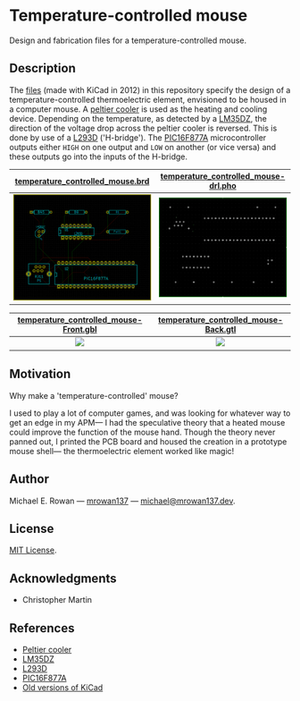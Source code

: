 # Temperature-controlled mouse

Design and fabrication files for a temperature-controlled mouse.


## Description

The [files](https://github.com/mrowan137/temperature-controlled-mouse/blob/main/design_files)
(made with KiCad in 2012) in this repository specify the design of a temperature-controlled
thermoelectric element, envisioned to be housed in a computer mouse. A
[peltier cooler](https://tetech.com/faqs/) is used as the heating and cooling
device. Depending on the temperature, as detected by a
[LM35DZ](https://www.ti.com/lit/ds/symlink/lm35.pdf?HQS=dis-dk-null-digikeymode-dsf-pf-null-wwe&ts=1673558154524&ref_url=https%253A%252F%252Fwww.ti.com%252Fgeneral%252Fdocs%252Fsuppproductinfo.tsp%253FdistId%253D10%2526gotoUrl%253Dhttps%253A%252F%252Fwww.ti.com%252Flit%252Fgpn%252Flm35),
the direction of the voltage drop across the peltier cooler is reversed. This is
done by use of a
[L293D](https://www.ti.com/lit/ds/symlink/l293d.pdf?ts=1673537661966&ref_url=https%253A%252F%252Fwww.ti.com%252Fproduct%252FL293D)
('H-bridge'). The [PIC16F877A](https://ww1.microchip.com/downloads/en/DeviceDoc/39582C.pdf)
microcontroller outputs either `HIGH` on one output and `LOW` on another
(or vice versa) and these outputs go into the inputs of the H-bridge.

| [temperature_controlled_mouse.brd](https://github.com/mrowan137/temperature-controlled-mouse/blob/main/design_files/temperature_controlled_mouse.brd)           | [temperature_controlled_mouse-drl.pho](https://github.com/mrowan137/temperature-controlled-mouse/blob/main/design_files/temperature_controlled_mouse-drl.pho)     |
|:---------------------------------------------------------------------------------------------------------------------------------------------------------------:|:-----------------------------------------------------------------------------------------------------------------------------------------------------------------:|
| ![](https://github.com/mrowan137/temperature-controlled-mouse/blob/main/img/temperature_controlled_mouse_brd.png)                                               | ![](https://github.com/mrowan137/temperature-controlled-mouse/blob/main/img/temperature_controlled_mouse-drl_pho.png)                                             |

| [temperature_controlled_mouse-Front.gbl](https://github.com/mrowan137/temperature-controlled-mouse/blob/main/design_files/temperature_controlled_mouse-Front.gbl) | [temperature_controlled_mouse-Back.gtl](https://github.com/mrowan137/temperature-controlled-mouse/blob/main/design_files/temperature_controlled_mouse-Back.gtl) |
|:---------------------------------------------------------------------------------------------------------------------------------------------------------------:|:-----------------------------------------------------------------------------------------------------------------------------------------------------------------:|
| ![](https://github.com/mrowan137/temperature-controlled-mouse/blob/main/img/temperature_controlled_mouse-Front_gbl.png)                                          | ![](https://github.com/mrowan137/temperature-controlled-mouse/blob/main/img/temperature_controlled_mouse-Back_gtl.png)                                           |


## Motivation

Why make a 'temperature-controlled' mouse?

I used to play a lot of computer games, and was looking for whatever way to get
an edge in my APM— I had the speculative theory that a heated mouse could
improve the function of the mouse hand. Though the theory never panned out, I
printed the PCB board and housed the creation in a prototype mouse shell— the
thermoelectric element worked like magic!


## Author

Michael E. Rowan — [mrowan137](https://github.com/mrowan137) — [michael@mrowan137.dev](mailto:michael@mrowan137.dev).


## License

[MIT License](https://github.com/mrowan137/temperature-controlled-mouse/blob/main/LICENSE).


## Acknowledgments

* Christopher Martin
  

## References

* [Peltier cooler](https://tetech.com/faqs/)
* [LM35DZ](https://www.ti.com/lit/ds/symlink/lm35.pdf?HQS=dis-dk-null-digikeymode-dsf-pf-null-wwe&ts=1673558154524&ref_url=https%253A%252F%252Fwww.ti.com%252Fgeneral%252Fdocs%252Fsuppproductinfo.tsp%253FdistId%253D10%2526gotoUrl%253Dhttps%253A%252F%252Fwww.ti.com%252Flit%252Fgpn%252Flm35)
* [L293D](https://www.ti.com/lit/ds/symlink/l293d.pdf?ts=1673537661966&ref_url=https%253A%252F%252Fwww.ti.com%252Fproduct%252FL293D)
* [PIC16F877A](https://ww1.microchip.com/downloads/en/DeviceDoc/39582C.pdf)
* [Old versions of KiCad](https://kicad-downloads.s3.cern.ch/index.html?prefix=archive/old_versions/)